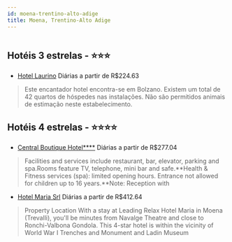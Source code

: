 ```yaml
---
id: moena-trentino-alto-adige
title: Moena, Trentino-Alto Adige
---
```


<center><img src="https://assets.cosmos-data.com/55/6b268828c0a9f90a4edc305231073236/843447.jpg" alt="" /></center>


## Hotéis 3 estrelas - ⭐️⭐️⭐️

-    [Hotel Laurino](https://www.hurb.com/hoteis/moena/hotel-laurino-JNP-JP589095?cmp=18055) Diárias a partir de R$224.63
   > Este encantador hotel encontra-se em Bolzano. Existem um total de 42 quartos de hóspedes nas instalações. Não são permitidos animais de estimação neste estabelecimento. 

## Hotéis 4 estrelas - ⭐️⭐️⭐️⭐️

-    [Central Boutique Hotel****](https://www.hurb.com/hoteis/moena/central-boutique-hotel-JNP-JP971348?cmp=18055) Diárias a partir de R$277.04
   > Facilities and services include restaurant, bar, elevator, parking and spa.Rooms feature TV, telephone, mini bar and safe.**Health &amp; Fitness services (spa): limited opening hours. Entrance not allowed for children up to 16 years.**Note: Reception with
-    [Hotel Maria Srl](https://www.hurb.com/hoteis/moena/hotel-maria-srl-JNP-JP116339?cmp=18055) Diárias a partir de R$412.64
   > Property Location With a stay at Leading Relax Hotel Maria in Moena (Trevalli), you&apos;ll be minutes from Navalge Theatre and close to Ronchi-Valbona Gondola. This 4-star hotel is within the vicinity of World War I Trenches and Monument and Ladin Museum
